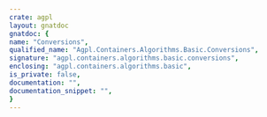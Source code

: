 ```yaml
---
crate: agpl
layout: gnatdoc
gnatdoc: {
name: "Conversions",
qualified_name: "Agpl.Containers.Algorithms.Basic.Conversions",
signature: "agpl.containers.algorithms.basic.conversions",
enclosing: "agpl.containers.algorithms.basic",
is_private: false,
documentation: "",
documentation_snippet: "",
}
---
```

